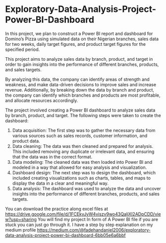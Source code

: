 # Exploratory-Data-Analysis-Project-Power-BI-Dashboard
In this project, we plan to construct a Power BI report and dashboard for Domino’s Pizza using simulated data on their Nigerian branches, sales data for two weeks, daily target figures, and product target figures for the specified period.

This project aims to analyze sales data by branch, product, and target in order to gain insights into the performance of different branches, products, and sales targets.

By analyzing this data, the company can identify areas of strength and weakness, and make data-driven decisions to improve sales and increase revenue. Additionally, by breaking down the data by branch and product, the company can identify which branches and products are most profitable, and allocate resources accordingly.

The project involved creating a Power BI dashboard to analyze sales data by branch, product, and target. The following steps were taken to create the dashboard:
1. Data acquisition: The first step was to gather the necessary data from various sources such as sales records, customer information, and product data.
2. Data cleaning: The data was then cleaned and prepared for analysis. This included removing any duplicate or irrelevant data, and ensuring that the data was in the correct format.
3. Data modeling: The cleaned data was then loaded into Power BI and modeled in a way that allowed for easy analysis and visualization.
4. Dashboard design: The next step was to design the dashboard, which included creating visualizations such as charts, tables, and maps to display the data in a clear and meaningful way.
5. Data analysis: The dashboard was used to analyze the data and uncover insights into the performance of different branches, products, and sales targets.

You can download the practice along excel files at https://drive.google.com/file/d/1FCEkyJvW4viszv9wo43QaljXI2ADpCDD/view?usp=sharing
You will find my project In form of A Power BI file if you are stuck you can just go through it. I have a step by step explanation on my medium profile https://medium.com/@fadehandaniel2006/exploratory-data-analysis-project-power-bi-dashboard-6bb05e6a6bbf
